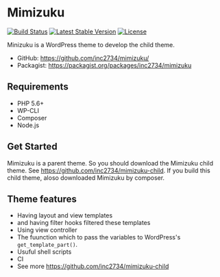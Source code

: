 # Mimizuku

[![Build Status](https://travis-ci.org/inc2734/mimizuku.svg?branch=master)](https://travis-ci.org/inc2734/mimizuku)
[![Latest Stable Version](https://poser.pugx.org/inc2734/mimizuku/v/stable)](https://packagist.org/packages/inc2734/mimizuku)
[![License](https://poser.pugx.org/inc2734/mimizuku/license)](https://packagist.org/packages/inc2734/mimizuku)

Minizuku is a WordPress theme to develop the child theme.

* GitHub: https://github.com/inc2734/mimizuku/
* Packagist: https://packagist.org/packages/inc2734/mimizuku

## Requirements
* PHP 5.6+
* WP-CLI
* Composer
* Node.js

## Get Started
Mimizuku is a parent theme. So you should download the Mimizuku child theme. See https://github.com/inc2734/mimizuku-child. If you build this child theme, aloso downloaded Mimizuku by composer.

## Theme features
* Having layout and view templates
* and having filter hooks filtered these templates
* Using view controller
* The fuunction which to pass the variables to WordPress's `get_template_part()`.
* Usuful shell scripts
* CI
* See more https://github.com/inc2734/mimizuku-child
